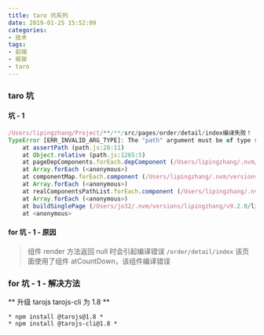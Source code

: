 ```yaml
---
title: taro 坑系列
date: 2019-01-25 15:52:09
categories:
- 技术
tags:
- 前端
- 框架
- taro
---
```

### taro 坑
#### 坑 - 1
```javascript
/Users/lipingzhang/Project/**/**/src/pages/order/detail/index编译失败！
TypeError [ERR_INVALID_ARG_TYPE]: The "path" argument must be of type string
    at assertPath (path.js:28:11)
    at Object.relative (path.js:1265:5)
    at pageDepComponents.forEach.depComponent (/Users/lipingzhang/.nvm/versions/node/v9.2.0/lib/node_modules/@tarojs/cli/src/weapp.js:1326:64)
    at Array.forEach (<anonymous>)
    at componentMap.forEach.component (/Users/lipingzhang/.nvm/versions/node/v9.2.0/lib/node_modules/@tarojs/cli/src/weapp.js:1320:31)
    at Array.forEach (<anonymous>)
    at realComponentsPathList.forEach.component (/Users/lipingzhang/.nvm/versions/node/v9.2.0/lib/node_modules/@tarojs/cli/src/weapp.js:1319:24)
    at Array.forEach (<anonymous>)
    at buildSinglePage (/Users/jo32/.nvm/versions/lipingzhang/v9.2.0/lib/node_modules/@tarojs/cli/src/weapp.js:1316:30)
    at <anonymous>
```
<!-- more -->
#### for 坑 - 1 - 原因
> 组件 render 方法返回 null 时会引起编译错误
> `/order/detail/index` 该页面使用了组件 atCountDown，该组件编译错误
### for 坑 - 1 - 解决方法
** 升级 tarojs tarojs-cli 为 1.8 **
```
* npm install @tarojs@1.8 *
* npm install @tarojs-cli@1.8 *
```
